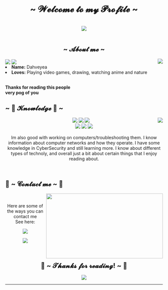 <body>
<h1 align="center">~ 𝓦𝓮𝓵𝓬𝓸𝓶𝓮 𝓽𝓸 𝓶𝔂 𝓟𝓻𝓸𝓯𝓲𝓵𝓮 ~</h1>
<br>
<div align="center">
<img src="https://c.tenor.com/JLq8StwIShwAAAAd/jujutsu-kaisen.gif">
</div>
<br>
<div>
<h2 align="center"> ~ 𝓐𝓫𝓸𝓾𝓽 𝓶𝓮 ~ </h2>
 <img align="center" src="https://github-readme-stats.vercel.app/api/top-langs/?username=Rasenku&langs_count=3&theme=radical">
 <img align="center" src="https://github-readme-stats.vercel.app/api?username=Rasenku&show_icons=true&line_height=27&count_private=true&theme=radical">
<img src="https://c.tenor.com/Q-O7_ugaI2AAAAAC/kimetsu-no-yaiba-demon-slayer.gif" align="right">
<li>
<b>Name:</b> Dahveyea</li>
</li>
<li>
<b>Loves:</b> Playing video games, drawing, watching anime and nature
</li>
</li>
</li>
<br>
<p><b>     Thanks for reading this people<br>
                  very pog of you</b></p>
</div>
<div>
<h2 align="left">            ~ 📇 𝓚𝓷𝓸𝔀𝓵𝓮𝓭𝓰𝓮 📇 ~</h2>
<p>
<img src="https://c.tenor.com/7x4O6yBgF10AAAAC/kimetsu-no-yaiba-demon-slayer.gif" align="right">
</div>
<div>
<p align="center"><img src="https://img.shields.io/badge/Express.js-000000?style=for-the-badge&logo=express&logoColor=white"/> <img src="https://img.shields.io/badge/Docker-2CA5E0?style=for-the-badge&logo=docker&logoColor=white"/> <img src="https://img.shields.io/badge/Flask-000000?style=for-the-badge&logo=flask&logoColor=white"/><br>
 <img src="https://img.shields.io/badge/node.js%20-%2343853D.svg?&style=for-the-badge&logo=node.js&logoColor=white"/> <img src="https://img.shields.io/badge/javascript%20-%23323330.svg?&style=for-the-badge&logo=javascript&logoColor=%23F7DF1E"/> <img src="https://img.shields.io/badge/git%20-%23F05033.svg?&style=for-the-badge&logo=git&logoColor=white"/> <br><br>
Im also good with working on computers/troubleshooting them. I know information about computer networks and how they operate. I have some knowledge in CyberSecurity and still learning more. I know about different types of technoly, and overall just a bit about certain things that I enjoy reading about.
</p>
<br>
<h2>           📝 ~ 𝓒𝓸𝓷𝓽𝓪𝓬𝓽 𝓶𝓮 ~ 📝</h2>
<img src="https://i.imgur.com/KXx0cCx.gif" align="right" width="373.5px" height="208.5px">
<br>
<p align="center">Here are some of the ways you can contact me <br>
See here:</p>
<p align="center"><a href="https://www.linkedin.com/in/dahveyea-cowan/" target="_blank"><img src="https://img.shields.io/badge/DahveyeaCowan-0077B5?style=for-the-badge&logo=linkedin&logoColor=white"/></a> 
<p align="center"><a href="https://twitch.tv/sinonaim" target="_blank"><img src="https://img.shields.io/badge/dahveyea.cowan@gmail.com-D14836?style=for-the-badge&logo=gmail&logoColor=white"/></a></p>
</div>
<br>
<div>
<h2 align="center">💖 ~ 𝓣𝓱𝓪𝓷𝓴𝓼 𝓯𝓸𝓻 𝓻𝓮𝓪𝓭𝓲𝓷𝓰! ~ 💖</h2>
<div align="center">
<img src="https://c.tenor.com/PAOpS7tj01UAAAAC/jujutsu-kaisen-yuji.gif">
</div>
<hr>
</div>
</div>
</body>
